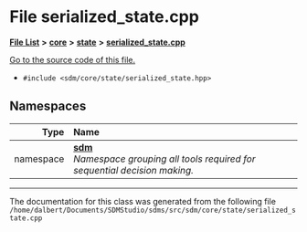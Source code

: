 
<NavBar active_item_id="2"/>

# File serialized\_state.cpp


[**File List**](files.md) **>** [**core**](dir_92216a09053680f71034e5e26026ee62.md) **>** [**state**](dir_d0d8dc666ec4ca9b544d63f25347f269.md) **>** [**serialized\_state.cpp**](serialized__state_8cpp.md)

[Go to the source code of this file.](serialized__state_8cpp_source.md)



* `#include <sdm/core/state/serialized_state.hpp>`









## Namespaces

| Type | Name |
| ---: | :--- |
| namespace | [**sdm**](namespacesdm.md) <br>_Namespace grouping all tools required for sequential decision making._  |















------------------------------
The documentation for this class was generated from the following file `/home/dalbert/Documents/SDMStudio/sdms/src/sdm/core/state/serialized_state.cpp`